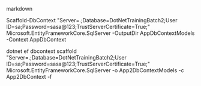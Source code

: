 markdown

Scaffold-DbContext "Server=.;Database=DotNetTrainingBatch2;User ID=sa;Password=sasa@123;TrustServerCertificate=True;" Microsoft.EntityFrameworkCore.SqlServer -OutputDir AppDbContextModels -Context AppDbContext

dotnet ef dbcontext scaffold "Server=.;Database=DotNetTrainingBatch2;User ID=sa;Password=sasa@123;TrustServerCertificate=True;" Microsoft.EntityFrameworkCore.SqlServer -o App2DbContextModels -c App2DbContext -f